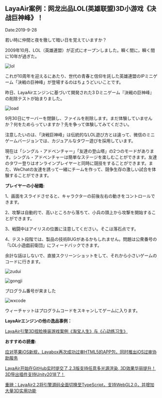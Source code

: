 ## LayaAir案例：网龙出品LOL(英雄联盟)3D小游戏《决战巨神峰》！

Date:2019-9-28



若い時に仲間と夜を徹して暗い日を覚えていますか？



2009年10月、LOL（英雄連盟）が正式にオープンしました。瞬く間に，瞬く間に10年が過ぎた。

![lol](img/lol.jpg) 


これが10周年を迎えるにあたり、世代の青春と信仰を託した英雄連盟のIPミニゲーム「決戦の巨神峰」が登場するのはちょうどいいことです。



昨日、LayaAirエンジンに基づいて開発された3 Dミニゲーム『決戦の巨神峰』の削除テストが始まりました。



![load](img/load.jpg)



9月30日にサーバーを閉鎖し、ファイルを削除します。まだ体験していませんか？何をためらっていますか？先を争って体験してみてください。



注意したいのは、「決戦巨神峰」は伝統的なLOL遊び方とは違って、微信のミニゲームバージョンでは、カジュアルなタワー遊びを採用しています。



現在は「シングル・アドベンチャー」「友達の登山塔」の2つのモードがあります。シングル・アドベンチャーは簡単なステージを楽しむことができます。友達のタワー登りはオンラインプレイヤーと同時に競技をすることができます。また、WeChatの友達を誘って一緒にチームを作って、競争生存の激しい試合を体験することができます。



**プレイヤーの小秘籍:**

1、画面をスライドさせると、キャラクターの前後左右の動きをコントロールできます。

2、攻撃は自動的で、高いところから落ちて、小兵の頭上から攻撃を開始することができます。

3、戦闘中はアイリスの位置に注意してください。そこは落石点です。

4、テスト段階では、製品の技術BUGがあるかもしれません。問題は公衆番号の「LOL小遊戯前衛団」にフィードバックできます。



余計な話はしないで、直接スクリーンショットをして、それから小さいゲームのコードに行きます。

![zudui](img/zudui.png) 



![gongji](img/gongji.png) 




プログラム番号が来ました

![wxcode](img/wxcode.png) 




ウィーチャットはプログラムコードをスキャンしてゲームに入ります。



**LayaAirエンジンの他の逸品事例：**

[LayaAir引擎3D捏脸换装游戏案例《淘宝人生》与《心动练习生》](http://mp.weixin.qq.com/s?__biz=MzAxMjI4NjA1OA==&mid=2650584802&idx=1&sn=05536d73f1fa21fc0b2700e67d125836&chksm=83bc37e7b4cbbef117d036d56c1864564d58d6a11dc38a2027d9e58c7a5bf6195bf63e934475&scene=21%3Ch1%3Ewechat_redirect)



**おすすめの読書:**

[应对苹果iOS新规，Layabox再次成功过审HTML5的APP包，同时推出iOS过审协助服务](http://mp.weixin.qq.com/s?__biz=MzAxMjI4NjA1OA==&mid=2650584788&idx=1&sn=4e199fbd4f412ac6c0e8e2ee671e2970&chksm=83bc37d1b4cbbec751b6b886ca59f4fe955f1522729c20b759dbad8f7b839cc54d49b129786e&scene=21%3Ch1%3Ewechat_redirect)

[LayaAir开始在GitHub实时提交了,2.3版支持任意多光源渲染, 3D效果华丽提升！3D导出插件支持Unity2018了！](http://mp.weixin.qq.com/s?__biz=MzAxMjI4NjA1OA==&mid=2650584789&idx=1&sn=a90819e9fff70565c2c86053bbf13855&chksm=83bc37d0b4cbbec6b24ba8a84165e565a2633e58342b520ed24c5f6c9c26a7b6ccfd5800ec2b&scene=21%3Ch1%3Ewechat_redirect)

[重磅：LayaAir2.2将引擎源码全面切换至TypeScript，支持WebGL2.0，并增加大量3D实用功能](http://mp.weixin.qq.com/s?__biz=MzAxMjI4NjA1OA==&mid=2650584703&idx=1&sn=57f46519d954afc8305a320aec4840fe&chksm=83bc377ab4cbbe6c3ad13626b961364d62a2a173aca2715a20b6551de35b3bb2217febd2ec9f&scene=21%3Ch1%3Ewechat_redirect)

